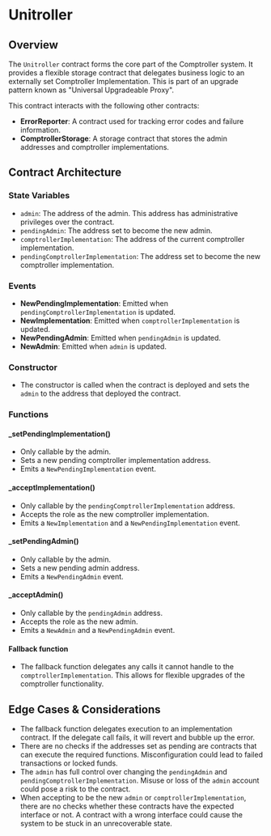 # Unitroller

## Overview
The `Unitroller` contract forms the core part of the Comptroller system. It provides a flexible storage contract that delegates business logic to an externally set Comptroller Implementation. This is part of an upgrade pattern known as "Universal Upgradeable Proxy".

This contract interacts with the following other contracts:
- **ErrorReporter**: A contract used for tracking error codes and failure information.
- **ComptrollerStorage**: A storage contract that stores the admin addresses and comptroller implementations.

## Contract Architecture

### State Variables
- `admin`: The address of the admin. This address has administrative privileges over the contract.
- `pendingAdmin`: The address set to become the new admin.
- `comptrollerImplementation`: The address of the current comptroller implementation.
- `pendingComptrollerImplementation`: The address set to become the new comptroller implementation.

### Events
- **NewPendingImplementation**: Emitted when `pendingComptrollerImplementation` is updated.
- **NewImplementation**: Emitted when `comptrollerImplementation` is updated.
- **NewPendingAdmin**: Emitted when `pendingAdmin` is updated.
- **NewAdmin**: Emitted when `admin` is updated.

### Constructor
- The constructor is called when the contract is deployed and sets the `admin` to the address that deployed the contract.

### Functions

#### _setPendingImplementation()
- Only callable by the admin.
- Sets a new pending comptroller implementation address.
- Emits a `NewPendingImplementation` event.

#### _acceptImplementation()
- Only callable by the `pendingComptrollerImplementation` address.
- Accepts the role as the new comptroller implementation.
- Emits a `NewImplementation` and a `NewPendingImplementation` event.

#### _setPendingAdmin()
- Only callable by the admin.
- Sets a new pending admin address.
- Emits a `NewPendingAdmin` event.

#### _acceptAdmin()
- Only callable by the `pendingAdmin` address.
- Accepts the role as the new admin.
- Emits a `NewAdmin` and a `NewPendingAdmin` event.

#### Fallback function
- The fallback function delegates any calls it cannot handle to the `comptrollerImplementation`. This allows for flexible upgrades of the comptroller functionality.

## Edge Cases & Considerations
- The fallback function delegates execution to an implementation contract. If the delegate call fails, it will revert and bubble up the error.
- There are no checks if the addresses set as pending are contracts that can execute the required functions. Misconfiguration could lead to failed transactions or locked funds.
- The `admin` has full control over changing the `pendingAdmin` and `pendingComptrollerImplementation`. Misuse or loss of the `admin` account could pose a risk to the contract.
- When accepting to be the new `admin` or `comptrollerImplementation`, there are no checks whether these contracts have the expected interface or not. A contract with a wrong interface could cause the system to be stuck in an unrecoverable state.
